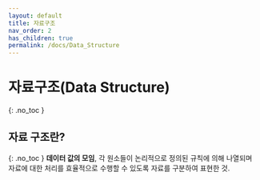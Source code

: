 ```yaml
---
layout: default
title: 자료구조
nav_order: 2
has_children: true
permalink: /docs/Data_Structure
---
```


# 자료구조(Data Structure)  
{: .no_toc }

## 자료 구조란?  
{: .no_toc }
**데이터 값의 모임**, 각 원소들이 논리적으로 정의된 규칙에 의해 나열되며 자료에 대한 처리를 효율적으로 수행할 수 있도록 자료를 구분하여 표현한 것.